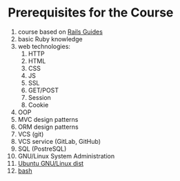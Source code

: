 # Prerequisites for the Course

1. course based on [Rails Guides](https://guides.rubyonrails.org)
2. basic Ruby knowledge
3. web technologies: 
   1. HTTP
   2. HTML
   3. CSS
   4. JS
   5. SSL
   6. GET/POST
   7. Session
   8. Cookie
4. OOP
5. MVC design patterns
6. ORM design patterns
7. VCS (git)
8. VCS service (GitLab, GitHub)
9. SQL (PostreSQL)
10. GNU/Linux System Administration
11. [Ubuntu GNU/Linux dist](http://www.ubuntu.com/download/desktop)
12. [bash](https://github.com/lab2023/builder)